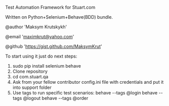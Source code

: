
Test Automation Framework for Stuart.com

Written on Python+Selenium+Behave(BDD) bundle.

@author 'Maksym Krutskykh'

@email 'maximkrut@yahoo.com'

@github 'https://gist.github.com/MaksymKrut'

To start using it just do next steps:
1. sudo pip install selenium behave
2. Clone repository
3. cd com.stuart.qa
4. Ask from your fellow contributor config.ini file with credentials
   and put it into support folder
5. Use tags to run specific test scenarios:
    behave --tags @login
    behave --tags @logout
    behave --tags @order